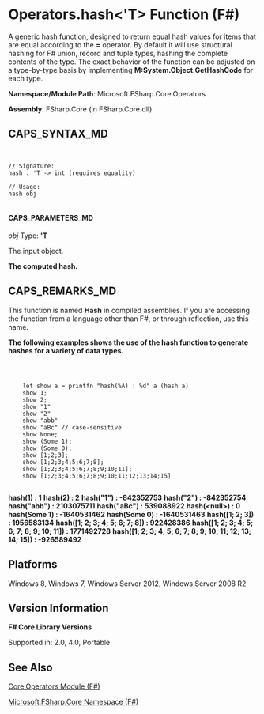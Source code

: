 # Operators.hash<'T> Function (F#)

A generic hash function, designed to return equal hash values for items that are equal according to the **=** operator. By default it will use structural hashing for F# union, record and tuple types, hashing the complete contents of the type. The exact behavior of the function can be adjusted on a type-by-type basis by implementing **M:System.Object.GetHashCode** for each type.

**Namespace/Module Path**: Microsoft.FSharp.Core.Operators

**Assembly**: FSharp.Core (in FSharp.Core.dll)


## CAPS_SYNTAX_MD



```


// Signature:
hash : 'T -> int (requires equality)

// Usage:
hash obj


```



#### CAPS_PARAMETERS_MD
*obj*
Type: **'T**


The input object.



**The computed hash.**
## CAPS_REMARKS_MD
This function is named **Hash** in compiled assemblies. If you are accessing the function from a language other than F#, or through reflection, use this name.

**The following examples shows the use of the hash function to generate hashes for a variety of data types.**


```



    let show a = printfn "hash(%A) : %d" a (hash a) 
    show 1;
    show 2;
    show "1"
    show "2"
    show "abb" 
    show "aBc" // case-sensitive
    show None;
    show (Some 1);
    show (Some 0);
    show [1;2;3];
    show [1;2;3;4;5;6;7;8];
    show [1;2;3;4;5;6;7;8;9;10;11];
    show [1;2;3;4;5;6;7;8;9;10;11;12;13;14;15]


```



**hash(1) : 1**
**hash(2) : 2**
**hash("1") : -842352753**
**hash("2") : -842352754**
**hash("abb") : 2103075711**
**hash("aBc") : 539088922**
**hash(&lt;null&gt;) : 0**
**hash(Some 1) : -1640531462**
**hash(Some 0) : -1640531463**
**hash([1; 2; 3]) : 1956583134**
**hash([1; 2; 3; 4; 5; 6; 7; 8]) : 922428386**
**hash([1; 2; 3; 4; 5; 6; 7; 8; 9; 10; 11]) : 1771492728**
**hash([1; 2; 3; 4; 5; 6; 7; 8; 9; 10; 11; 12; 13; 14; 15]) : -926589492**
## Platforms
Windows 8, Windows 7, Windows Server 2012, Windows Server 2008 R2


## Version Information
**F# Core Library Versions**

Supported in: 2.0, 4.0, Portable




## See Also
[Core.Operators Module &#40;F&#35;&#41;](Core.Operators+Module+%28F%23%29.md)

[Microsoft.FSharp.Core Namespace &#40;F&#35;&#41;](Microsoft.FSharp.Core+Namespace+%28F%23%29.md)

